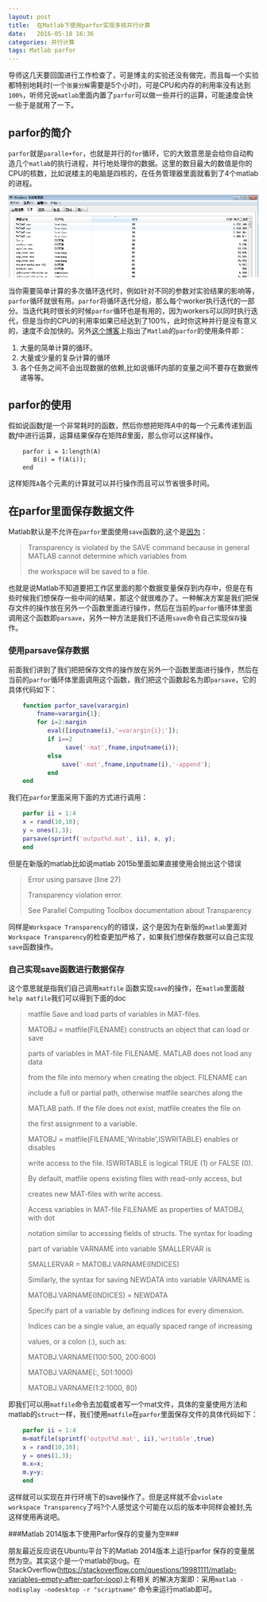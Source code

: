 ```yaml
---
layout: post
title:  在Matlab下使用parfor实现多核并行计算
date:   2016-05-18 16:36
categories: 并行计算
tags: Matlab parfor
---
```



导师这几天要回国进行工作检查了，可是博主的实验还没有做完，而且每一个实验都特别地耗时(一个`张量分解`需要是5个小时)，可是CPU和内存的利用率没有达到`100%`，听师兄说`matlab`里面内置了`parfor`可以做一些并行的运算，可能速度会快一些于是就用了一下。

## parfor的简介 ##

`parfor`就是`paralle+for`，也就是并行的`for`循环，它的大致意思是会给你自动构造几个`matlab`的执行进程，并行地处理你的数据。这里的数目最大的数值是你的CPU的核数，比如说楼主的电脑是四核的，在任务管理器里面就看到了4个matlab的进程。

<img src="/assets/img/201605/parfor-Matlab.png" class="myimage" alt="Matlab进程" />

当你需要简单计算的多次循环迭代时，例如针对不同的参数对实验结果的影响等，`parfor`循环就很有用。`parfor`将循环迭代分组，那么每个worker执行迭代的一部分。当迭代耗时很长的时候`parfor`循环也是有用的，因为workers可以同时执行迭代，但是当你的CPU的利用率如果已经达到了100%，此时你这种并行是没有意义的，速度不会加快的。另外[这个博客](http://zhiqiang.org/blog/it/matlab-parfor-condition.html "这个博客")上指出了`Matlab`的`parfor`的使用条件即：

1. 大量的简单计算的循环。
2. 大量或少量的复杂计算的循环
3. 各个任务之间不会出现数据的依赖,比如说循环内部的变量之间不要存在数据传递等等。

## parfor的使用 ##

假如说函数$f$是一个非常耗时的函数，然后你想把矩阵$A$中的每一个元素传递到函数$f$中进行运算，运算结果保存在矩阵$B$里面，那么你可以这样操作。

```mtlab
	parfor i = 1:length(A)
	   B(i) = f(A(i));
	end
```

这样矩阵`A`各个元素的计算就可以并行操作而且可以节省很多时间。


## 在parfor里面保存数据文件 ##

Matlab默认是不允许在`parfor`里面使用`save`函数的,这个是[因为](http://cn.mathworks.com/matlabcentral/answers/135285-how-do-i-use-save-with-a-parfor-loop-using-parallel-computing-toolbox)：

> Transparency is violated by the SAVE command because in general MATLAB cannot determine which variables from
>  
> the workspace will be saved to a file.

也就是说Matlab不知道要把工作区里面的那个数据变量保存到内存中，但是在有些时候我们想保存一些中间的结果，那这个就很难办了。一种解决方案是我们把保存文件的操作放在另外一个函数里面进行操作，然后在当前的`parfor`循环体里面调用这个函数即`parsave`，另外一种方法是我们不适用`save`命令自己实现`保存`操作。

### 使用parsave保存数据 ###

前面我们讲到了我们把把保存文件的操作放在另外一个函数里面进行操作，然后在当前的`parfor`循环体里面调用这个函数，我们把这个函数起名为即`parsave`，它的具体代码如下：

```matlab
	function parfor_save(varargin)
	    fname=varargin{1};    
	    for i=2:nargin
	       eval([inputname(i),'=varargin{i};']);  
	       if i==2
	            save('-mat',fname,inputname(i));
	       else
	           save('-mat',fname,inputname(i),'-append');
	       end        
	end
```

我们在`parfor`里面采用下面的方式进行调用：

```matlab
	parfor ii = 1:4
	x = rand(10,10);
	y = ones(1,3);
	parsave(sprintf('output%d.mat', ii), x, y);
	end
```

但是在新版的matlab比如说matlab 2015b里面如果直接使用会抛出这个错误

> Error using parsave (line 27)
> 
> Transparency violation error.
> 
>  See Parallel Computing Toolbox documentation about Transparency

同样是`Workspace Transparency`的的错误，这个是因为在新版的`matlab`里面对`Workspace Transparency`的检查更加严格了，如果我们想保存数据可以自己实现`save`函数操作。

### 自己实现save函数进行数据保存 ###

这个意思就是指我们自己调用`matfile` 函数实现`save`的操作，在`matlab`里面敲`help matfile`我们可以得到下面的doc


> matfile Save and load parts of variables in MAT-files.
> 
> MATOBJ = matfile(FILENAME) constructs an object that can load or save
>     
>parts of variables in MAT-file FILENAME. MATLAB does not load any data
>     
>from the file into memory when creating the object. FILENAME can
>     
>include a full or partial path, otherwise matfile searches along the 
>     
> MATLAB path. If the file does not exist, matfile creates the file on
>     
>the first assignment to a variable.
>     
>MATOBJ = matfile(FILENAME,'Writable',ISWRITABLE) enables or disables
>     
>write access to the file. ISWRITABLE is logical TRUE (1) or FALSE (0).
>     
>By default, matfile opens existing files with read-only access, but
>
>creates new MAT-files with write access.
>
> Access variables in MAT-file FILENAME as properties of MATOBJ, with dot
> 
>notation similar to accessing fields of structs. The syntax for loading
>
>part of variable VARNAME into variable SMALLERVAR is 
>
>SMALLERVAR = MATOBJ.VARNAME(INDICES)
>
>Similarly, the syntax for saving NEWDATA into variable VARNAME is 
>
>MATOBJ.VARNAME(INDICES) = NEWDATA
>
>Specify part of a variable by defining indices for every dimension.
>
>Indices can be a single value, an equally spaced range of increasing
>
>values, or a colon (:), such as:
>
>MATOBJ.VARNAME(100:500, 200:600)
>
>MATOBJ.VARNAME(:, 501:1000)
>
>MATOBJ.VARNAME(1:2:1000, 80)


即我们可以用`matfile`命令去加载或者写一个mat文件，具体的变量使用方法和matlab的`struct`一样，我们使用`matfile`在`parfor`里面保存文件的具体代码如下：

```matlab
	parfor ii = 1:4
	m=matfile(sprintf('output%d.mat', ii),'writable',true)
	x = rand(10,10);
	y = ones(1,3);
	m.x=x;
	m.y=y;
	end
```
这样就可以实现在并行环境下的save操作了。但是这样就不会`violate  workspace Transparency`了吗?个人感觉这个可能在以后的版本中同样会被封,先这样使用再说吧。


###Matlab 2014版本下使用Parfor保存的变量为空###

朋友最近反应说在Ubuntu平台下的Matlab 2014版本上运行parfor 保存的变量居然为空。其实这个是一个matlab的bug。在StackOverflow(https://stackoverflow.com/questions/19981111/matlab-variables-empty-after-parfor-loop)上有相关
的解决方案即：采用`matlab -nodisplay -nodesktop -r "scriptname"` 命令来运行matlab即可。
